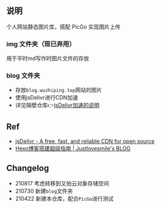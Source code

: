 ## 说明
个人网站静态图片库，搭配 PicGo 实现图片上传

### img 文件夹（现已弃用）
用于平时md写作时图片文件的存放

### blog 文件夹
- 存放`blog.wuzhiping.top`网站的图片
- 使用jsDelivr进行CDN加速
- 详见隔壁仓库👉[jsDelivr加速的说明](https://github.com/frankwuzp/BlogCDN/blob/5941d7ca0d6c929c6f9eb102e872f9ca99f72aa7/README.md)

## Ref
- [jsDelivr - A free, fast, and reliable CDN for open source](https://www.jsdelivr.com/?docs=gh)
- [Hexo博客搭建超级指南 | Justlovesmile's BLOG](https://blog.justlovesmile.top/posts/c8972b63.html)

## Changelog
- 210817 考虑转移到又拍云对象存储空间
- 210730 新建`blog`文件夹
- 210422 新建本仓库，配合`PicGo`进行测试
